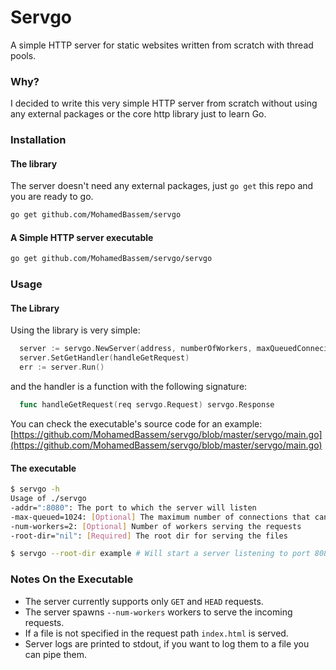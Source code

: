 # Servgo
A simple HTTP server for static websites written from scratch with thread pools.

### Why?
I decided to write this very simple HTTP server from scratch without using any external packages or the core http library just to learn Go.

### Installation

#### The library
The server doesn't need any external packages, just `go get` this repo and you are ready to go.
```bash
go get github.com/MohamedBassem/servgo
```

#### A Simple HTTP server executable
```bash
go get github.com/MohamedBassem/servgo/servgo
```


### Usage

#### The Library
Using the library is very simple:

```go
  server := servgo.NewServer(address, numberOfWorkers, maxQueuedConnecions)
  server.SetGetHandler(handleGetRequest)
  err := server.Run()
```

and the handler is a function with the following signature:

```go
  func handleGetRequest(req servgo.Request) servgo.Response
```

You can check the executable's source code for an example: 
[https://github.com/MohamedBassem/servgo/blob/master/servgo/main.go](https://github.com/MohamedBassem/servgo/blob/master/servgo/main.go)

#### The executable
```bash
$ servgo -h
Usage of ./servgo
-addr=":8080": The port to which the server will listen
-max-queued=1024: [Optional] The maximum number of connections that can be queued in the server
-num-workers=2: [Optional] Number of workers serving the requests
-root-dir="nil": [Required] The root dir for serving the files

$ servgo --root-dir example # Will start a server listening to port 8080 and serving files from the example directory
```

### Notes On the Executable
- The server currently supports only `GET` and `HEAD` requests.
- The server spawns `--num-workers` workers to serve the incoming requests.
- If a file is not specified in the request path `index.html` is served.
- Server logs are printed to stdout, if you want to log them to a file you can pipe them.
